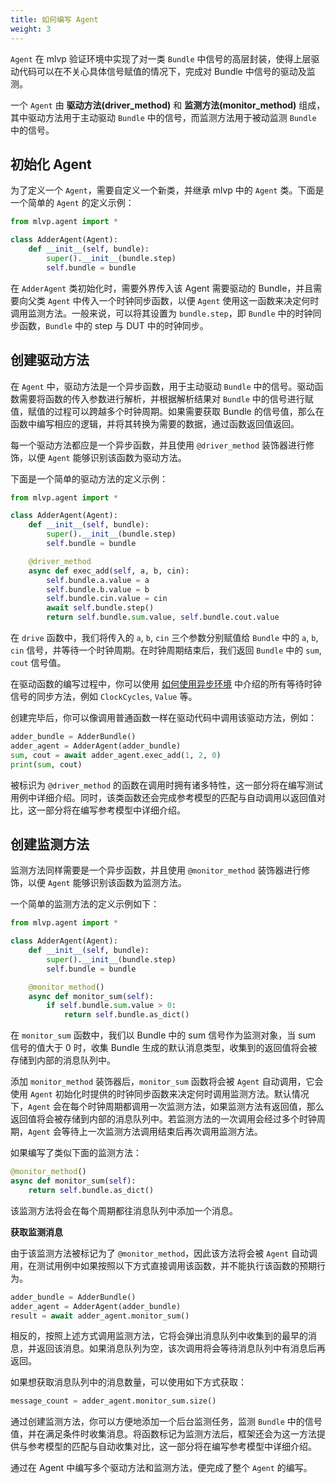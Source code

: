```yaml
---
title: 如何编写 Agent
weight: 3
---
```


`Agent` 在 mlvp 验证环境中实现了对一类 `Bundle` 中信号的高层封装，使得上层驱动代码可以在不关心具体信号赋值的情况下，完成对 Bundle 中信号的驱动及监测。

一个 `Agent` 由 **驱动方法(driver_method)** 和 **监测方法(monitor_method)** 组成，其中驱动方法用于主动驱动 `Bundle` 中的信号，而监测方法用于被动监测 `Bundle` 中的信号。

## 初始化 Agent

为了定义一个 `Agent`，需要自定义一个新类，并继承 mlvp 中的 `Agent` 类。下面是一个简单的 `Agent` 的定义示例：

```python
from mlvp.agent import *

class AdderAgent(Agent):
    def __init__(self, bundle):
        super().__init__(bundle.step)
        self.bundle = bundle
```

在 `AdderAgent` 类初始化时，需要外界传入该 Agent 需要驱动的 Bundle，并且需要向父类 `Agent` 中传入一个时钟同步函数，以便 `Agent` 使用这一函数来决定何时调用监测方法。一般来说，可以将其设置为 `bundle.step`，即 `Bundle` 中的时钟同步函数，`Bundle` 中的 step 与 DUT 中的时钟同步。

## 创建驱动方法

在 `Agent` 中，驱动方法是一个异步函数，用于主动驱动 `Bundle` 中的信号。驱动函数需要将函数的传入参数进行解析，并根据解析结果对 `Bundle` 中的信号进行赋值，赋值的过程可以跨越多个时钟周期。如果需要获取 Bundle 的信号值，那么在函数中编写相应的逻辑，并将其转换为需要的数据，通过函数返回值返回。

每一个驱动方法都应是一个异步函数，并且使用 `@driver_method` 装饰器进行修饰，以便 `Agent` 能够识别该函数为驱动方法。

下面是一个简单的驱动方法的定义示例：

```python
from mlvp.agent import *

class AdderAgent(Agent):
    def __init__(self, bundle):
        super().__init__(bundle.step)
        self.bundle = bundle

    @driver_method
    async def exec_add(self, a, b, cin):
        self.bundle.a.value = a
        self.bundle.b.value = b
        self.bundle.cin.value = cin
        await self.bundle.step()
        return self.bundle.sum.value, self.bundle.cout.value
```

在 `drive` 函数中，我们将传入的 `a`, `b`, `cin` 三个参数分别赋值给 `Bundle` 中的 `a`, `b`, `cin` 信号，并等待一个时钟周期。在时钟周期结束后，我们返回 `Bundle` 中的 `sum`, `cout` 信号值。

在驱动函数的编写过程中，你可以使用 [如何使用异步环境](/docs/mlvp/env/start_test) 中介绍的所有等待时钟信号的同步方法，例如 `ClockCycles`, `Value` 等。

创建完毕后，你可以像调用普通函数一样在驱动代码中调用该驱动方法，例如：

```python
adder_bundle = AdderBundle()
adder_agent = AdderAgent(adder_bundle)
sum, cout = await adder_agent.exec_add(1, 2, 0)
print(sum, cout)
```

被标识为 `@driver_method` 的函数在调用时拥有诸多特性，这一部分将在编写测试用例中详细介绍。同时，该类函数还会完成参考模型的匹配与自动调用以返回值对比，这一部分将在编写参考模型中详细介绍。

## 创建监测方法

监测方法同样需要是一个异步函数，并且使用 `@monitor_method` 装饰器进行修饰，以便 `Agent` 能够识别该函数为监测方法。

一个简单的监测方法的定义示例如下：

```python
from mlvp.agent import *

class AdderAgent(Agent):
    def __init__(self, bundle):
        super().__init__(bundle.step)
        self.bundle = bundle

    @monitor_method()
    async def monitor_sum(self):
        if self.bundle.sum.value > 0:
            return self.bundle.as_dict()
```

在 `monitor_sum` 函数中，我们以 Bundle 中的 sum 信号作为监测对象，当 sum 信号的值大于 0 时，收集 Bundle 生成的默认消息类型，收集到的返回值将会被存储到内部的消息队列中。

添加 `monitor_method` 装饰器后，`monitor_sum` 函数将会被 `Agent` 自动调用，它会使用 `Agent` 初始化时提供的时钟同步函数来决定何时调用监测方法。默认情况下，`Agent` 会在每个时钟周期都调用一次监测方法，如果监测方法有返回值，那么返回值将会被存储到内部的消息队列中。若监测方法的一次调用会经过多个时钟周期，`Agent` 会等待上一次监测方法调用结束后再次调用监测方法。

如果编写了类似下面的监测方法：

```python
@monitor_method()
async def monitor_sum(self):
    return self.bundle.as_dict()
```

该监测方法将会在每个周期都往消息队列中添加一个消息。

**获取监测消息**

由于该监测方法被标记为了 `@monitor_method`，因此该方法将会被 `Agent` 自动调用，在测试用例中如果按照以下方式直接调用该函数，并不能执行该函数的预期行为。

```python
adder_bundle = AdderBundle()
adder_agent = AdderAgent(adder_bundle)
result = await adder_agent.monitor_sum()
```

相反的，按照上述方式调用监测方法，它将会弹出消息队列中收集到的最早的消息，并返回该消息。如果消息队列为空，该次调用将会等待消息队列中有消息后再返回。

如果想获取消息队列中的消息数量，可以使用如下方式获取：

```python
message_count = adder_agent.monitor_sum.size()
```

通过创建监测方法，你可以方便地添加一个后台监测任务，监测 `Bundle` 中的信号值，并在满足条件时收集消息。将函数标记为监测方法后，框架还会为这一方法提供与参考模型的匹配与自动收集对比，这一部分将在编写参考模型中详细介绍。

通过在 Agent 中编写多个驱动方法和监测方法，便完成了整个 `Agent` 的编写。
